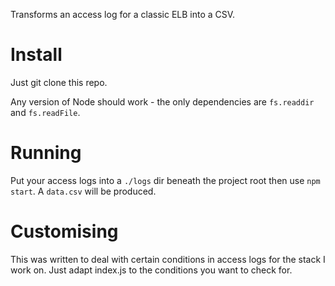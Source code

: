 Transforms an access log for a classic ELB into a CSV.
# Install

Just git clone this repo. 

Any version of Node should work - the only dependencies are `fs.readdir` and `fs.readFile`.
# Running

Put your access logs into a `./logs` dir beneath the project root then use `npm start`. A `data.csv` will be produced.

# Customising

This was written to deal with certain conditions in access logs for the stack I work on. Just adapt index.js to the conditions you want to check for.
